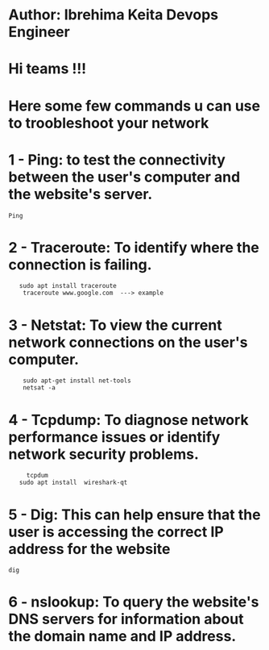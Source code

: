 # Author: Ibrehima Keita Devops Engineer 
# Hi teams !!!

# Here some few  commands u can use to troobleshoot your network 
# 1 - Ping:  to test the connectivity between the user's computer and the website's server.
    Ping 
# 2 - Traceroute:  To identify where the connection is failing.
       sudo apt install traceroute
        traceroute www.google.com  ---> example 
# 3 - Netstat: To view the current network connections on the user's computer.
        sudo apt-get install net-tools
        netsat -a
# 4 - Tcpdump:  To diagnose network performance issues or identify network security problems.
         tcpdum    
       sudo apt install  wireshark-qt
# 5 - Dig: This can help ensure that the user is accessing the correct IP address for the website
    dig 

# 6 - nslookup: To query the website's DNS servers for information about the domain name and IP address. 
      

       
